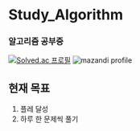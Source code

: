 # Study_Algorithm

### 알고리즘 공부중

[![Solved.ac 프로필](http://mazassumnida.wtf/api/v2/generate_badge?boj=kgu090716)](https://solved.ac/kgu090716)
![mazandi profile](http://mazandi.herokuapp.com/api?handle=kgu090716&theme=dark)

## 현재 목표
1. 플레 달성
2. 하루 한 문제씩 풀기

